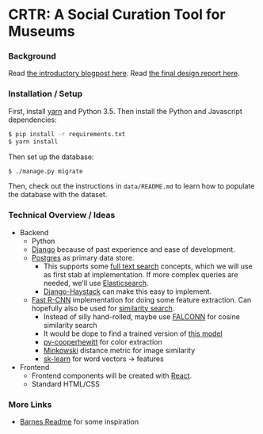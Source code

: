 # CRTR: A Social Curation Tool for Museums

### Background

Read [the introductory blogpost here](https://cms633.github.io/updates/peter-pojiang-chaoran-xinwen-project-summary.html). Read [the final design report here](./design-report.pdf).

### Installation / Setup

First, install [yarn](https://yarnpkg.com/) and Python 3.5. Then install the Python and Javascript dependencies:

```bash
$ pip install -r requirements.txt
$ yarn install
```

Then set up the database:

```bash
$ ./manage.py migrate
```

Then, check out the instructions in `data/README.md` to learn how to populate the database with the dataset.

### Technical Overview / Ideas

* Backend
    * Python
    * [Django](https://www.djangoproject.com/) because of past experience and ease of development.
    * [Postgres](https://www.postgresql.org/) as primary data store.
        * This supports some [full text search](https://www.postgresql.org/docs/8.3/static/textsearch.html) concepts, which we will use as first stab at implementation. If more complex queries are needed, we'll use [Elasticsearch](elastic.co).
        * [Django-Haystack](http://haystacksearch.org/) can make this easy to implement.
    * [Fast R-CNN](https://github.com/rbgirshick/fast-rcnn#requirements-hardware) implementation for doing some feature extraction. Can hopefully also be used for [similarity search](http://code.flickr.net/2017/03/07/introducing-similarity-search-at-flickr/).
        * Instead of silly hand-rolled, maybe use [FALCONN](https://falconn-lib.org/pdoc/falconn/) for cosine similarity search
        * It would be dope to find a trained version of [this model](https://arxiv.org/pdf/1412.7755v2.pdf)
        * [py-cooperhewitt](https://github.com/cooperhewitt/py-cooperhewitt-roboteyes-colors) for color extraction
        * [Minkowski](http://www.ee.columbia.edu/ln/dvmm/researchProjects/MultimediaIndexing/VisualSEEk/acmmm96/node8.html) distance metric for image similarity
        * [sk-learn](http://scikit-learn.org/stable/modules/generated/sklearn.feature_extraction.text.CountVectorizer.html) for word vectors -> features
* Frontend
    * Frontend components will be created with [React](https://facebook.github.io/react/).
    * Standard HTML/CSS
    
### More Links

- [Barnes Readme](https://github.com/BarnesFoundation/CollectionWebsite/blob/master/ARCHITECTURE.md) for some inspiration

